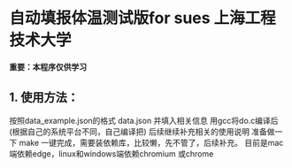 # 自动填报体温测试版for sues 上海工程技术大学
#### 重要：本程序仅供学习
## 1. 使用方法：
按照data_example.json的格式 data.json 并填入相关信息
用gcc将do.c编译后(根据自己的系统平台不同，自己编译把)
后续继续补充相关的使用说明
准备做一下 make 一键完成，需要装依赖库，比较懒，先不管了，后续补充。
目前是mac端依赖edge，linux和windows端依赖chromium 或chrome

